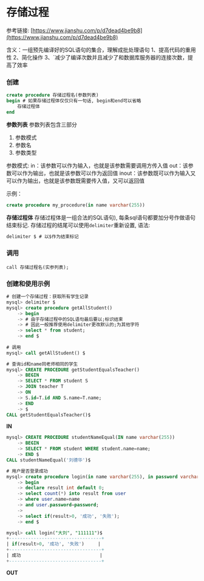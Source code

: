 # 存储过程

参考链接: [https://www.jianshu.com/p/d7dead4be9b8](https://www.jianshu.com/p/d7dead4be9b8)

含义：一组预先编译好的SQL语句的集合，理解成批处理语句
1、提高代码的重用性
2、简化操作
3、`减少了编译次数并且减少了和数据库服务器的连接次数，提高了效率

### 创建

```sql
create procedure 存储过程名(参数列表)
begin # 如果存储过程体仅仅只有一句话, begin和end可以省略
	存储过程体
end
```

**参数列表**
参数列表包含三部分
1. 参数模式
2. 参数名
3. 参数类型

参数模式:
in：该参数可以作为输入，也就是该参数需要调用方传入值
out：该参数可以作为输出，也就是该参数可以作为返回值
inout：该参数既可以作为输入又可以作为输出，也就是该参数既需要传入值，又可以返回值

示例：

```sql
create procedure my_procedure(in name varchar(255))
```

**存储过程体**
存储过程体是一组合法的SQL语句), 每条sql语句都要加分号作做语句结束标记.
存储过程的结尾可以使用`delimiter`重新设置, 语法:

```sql
delimiter $ # 以$作为结束标记
```

### 调用

`call 存储过程名(实参列表);`

### 创建和使用示例

```sql
# 创建一个存储过程：获取所有学生记录
mysql> delimiter $
mysql> create procedure getAllStudent()
    -> begin
    -> # 由于存储过程中的SQL语句最后要以;标识结束
    -> # 因此一般推荐使用delimiter更改默认的;为其他字符
    -> select * from student; 
    -> end $
    
# 调用
mysql> call getAllStudent() $

# 查询id和name同老师相同的学生
mysql> CREATE PROCEDURE getStudentEqualsTeacher()
    -> BEGIN
    -> SELECT * FROM student S
    -> JOIN teacher T
    -> ON
    -> S.id=T.id AND S.name=T.name;
    -> END
    -> $
CALL getStudentEqualsTeacher()$
```

**IN**

```sql
mysql> CREATE PROCEDURE studentNameEqual(IN name varchar(255))
    -> BEGIN
    -> SELECT * FROM student WHERE student.name=name;
    -> END $
CALL studentNameEqual('刘德华')$

# 用户是否登录成功
mysql> create procedure login(in name varchar(255), in password varchar(25))
    -> begin
    -> declare result int default 0;
    -> select count(*) into result from user
    -> where user.name=name 
    -> and user.password=password;
    -> 
    -> select if(result>0, '成功', '失败');
    -> end $

mysql> call login("大刘", "111111")$
+----------------------------------+
| if(result>0, '成功', '失败')     |
+----------------------------------+
| 成功                             |
+----------------------------------+
```

**OUT**

```sql

```










































